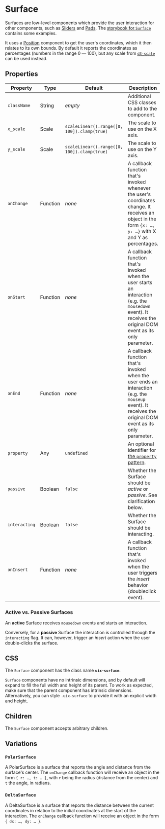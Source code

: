 # Surface

Surfaces are low-level components which provide the user interaction for other components, such as [Sliders](../Slider/README.md) and [Pads](../Pad/README.md). The [storybook for `Surface`](https://danburzo.github.io/uiuiui/storybook-static/?selectedKind=Surface) contains some examples.

It uses a [Position](../Position/README.md) component to get the user's coordinates, which it then relates to its own bounds. By default it reports the coordinates as percentages (numbers in the range 0 — 100), but any scale from [`d3-scale`](https://github.com/d3/d3-scale) can be used instead.

## Properties

Property | Type | Default | Description
-------- | ---- | ------- | -----------
`className` | String | _empty_ | Additional CSS classes to add to the component.
`x_scale` | Scale | `scaleLinear().range([0, 100]).clamp(true)` | The scale to use on the X axis.
`y_scale` | Scale | `scaleLinear().range([0, 100]).clamp(true)` | The scale to use on the Y axis.
`onChange` | Function | _none_ | A callback function that's invoked whenever the user's coordinates change. It receives an object in the form `{x: …, y: …}` with X and Y as percentages.
`onStart` | Function | _none_ | A callback function that's invoked when the user starts an interaction (e.g. the `mousedown` event). It receives the original DOM event as its only parameter.
`onEnd` | Function | _none_ | A callback function that's invoked when the user ends an interaction (e.g. the `mouseup` event). It receives the original DOM event as its only parameter.
`property` | Any | `undefined` | An optional identifier for [the `property` pattern][property].
`passive` | Boolean | `false` | Whether the Surface should be _active_ or _passive_. See clarification below. 
`interacting` | Boolean | `false` | Whether the Surface should be interacting.
`onInsert` | Function | _none_ | A callback function that's invoked when the user triggers the _insert_ behavior (doubleclick event).

### Active vs. Passive Surfaces

An __active__ Surface receives `mousedown` events and starts an interaction.

Conversely, for a __passive__ Surface the interaction is controlled through the `interacting` flag. It can, however, trigger an _insert_ action when the user double-clicks the surface.

## CSS

The `Surface` component has the class name __`uix-surface`__.

`Surface` components have no intrinsic dimensions, and by default will expand to fill the full width and height of its parent. To work as expected, make sure that the parent component has intrinsic dimensions. Alternatively, you can style `.uix-surface` to provide it with an explicit width and height.

## Children 

The `Surface` component accepts arbitrary children.

## Variations

### `PolarSurface`

A PolarSurface is a surface that reports the angle and distance from the surface's center. The `onChange` callback function will receive an object in the form `{ r: …, t: … }`, with `r` being the radius (distance from the center) and `t` the angle, in radians.

### `DeltaSurface`

A DeltaSurface is a surface that reports the distance between the current coordinates in relation to the initial coordinates at the start of the interaction. The `onChange` callback function will receive an object in the form `{ dx: …, dy: … }`.


[property]: https://github.com/danburzo/react-recipes/blob/master/recipes/property-pattern.md
